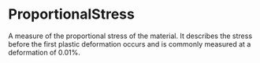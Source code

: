ProportionalStress
==================

A measure of the proportional stress of the material. It describes the stress before the first plastic deformation occurs and is commonly measured at a deformation of 0.01%.
